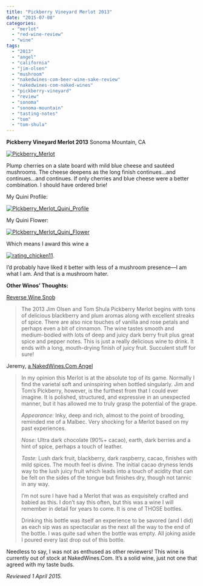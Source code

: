 ```yaml
---
title: "Pickberry Vineyard Merlot 2013"
date: "2015-07-08"
categories: 
  - "merlot"
  - "red-wine-review"
  - "wine"
tags: 
  - "2013"
  - "angel"
  - "california"
  - "jim-olsen"
  - "mushroom"
  - "nakedwines-com-beer-wine-sake-review"
  - "nakedwines-com-naked-wines"
  - "pickberry-vineyard"
  - "review"
  - "sonoma"
  - "sonoma-mountain"
  - "tasting-notes"
  - "tom"
  - "tom-shula"
---
```


**Pickberry Vineyard Merlot 2013** Sonoma Mountain, CA

[![Pickberry_Merlot](http://s3.amazonaws.com/thegourmez-wpmedia/2015/06/Pickberry_Merlot-500x446.jpg)](http://s3.amazonaws.com/thegourmez-wpmedia/2015/06/Pickberry_Merlot.jpg)

Plump cherries on a slate board with mild blue cheese and sautéed mushrooms. The cheese deepens as the long finish continues...and continues...and continues. If only cherries and blue cheese were a better combination. I should have ordered brie!

My Quini Profile:

[![PIckberry_Merlot_Quini_Profile](http://s3.amazonaws.com/thegourmez-wpmedia/2015/06/PIckberry_Merlot_Quini_Profile.jpg)](http://s3.amazonaws.com/thegourmez-wpmedia/2015/06/PIckberry_Merlot_Quini_Profile.jpg)

My Quini Flower:

[![PIckberry_Merlot_Quini_Flower](http://s3.amazonaws.com/thegourmez-wpmedia/2015/06/PIckberry_Merlot_Quini_Flower.jpg)](http://s3.amazonaws.com/thegourmez-wpmedia/2015/06/PIckberry_Merlot_Quini_Flower.jpg)

Which means I award this wine a

[![rating_chicken11](http://s3.amazonaws.com/thegourmez-wpmedia/2009/02/rating_chicken11.gif)](http://s3.amazonaws.com/thegourmez-wpmedia/2009/02/rating_chicken11.gif).

I’d probably have liked it better with less of a mushroom presence—I am what I am. And that is a mushroom hater.

**Other Winos’ Thoughts:**

[Reverse Wine Snob](http://www.reversewinesnob.com/2015/01/jim-olsen-and-tom-shula-pickberry-merlot.html)

> The 2013 Jim Olsen and Tom Shula Pickberry Merlot begins with tons of delicious blackberry and plum aromas along with excellent streaks of spice. There are also nice touches of vanilla and rose petals and perhaps even a bit of cinnamon. The wine tastes smooth and medium-bodied with lots of deep and juicy dark berry fruit plus great spice and pepper notes. This is just a really delicious wine to drink. It ends with a long, mouth-drying finish of juicy fruit. Succulent stuff for sure!

Jeremy, [a NakedWines.Com Angel](https://us.nakedwines.com/wines/jim-olsen-and-tom-shula-merlot-2013.htm)

> In my opinion this Merlot is at the absolute top of its game. Normally I find the varietal soft and uninspiring when bottled singularly. Jim and Tom’s Pickberry, however, is the furthest from that I could ever imagine. It is polished, structured, and expressive in an unexpected manner, but it has allowed me to truly grasp the potential of the grape.
> 
> _Appearance:_ Inky, deep and rich, almost to the point of brooding, reminded me of a Malbec. Very shocking for a Merlot based on my past experiences.
> 
> _Nose:_ Ultra dark chocolate (90%+ cacao), earth, dark berries and a hint of spice, perhaps a touch of leather.
> 
> _Taste:_ Lush dark fruit, blackberry, dark raspberry, cacao, finishes with mild spices. The mouth feel is divine. The initial cacao dryness lends way to the lush juicy fruit which leads into a touch of acidity that can be felt on the sides of the tongue but finishes dry, though not tannic in any way.
> 
> I’m not sure I have had a Merlot that was as exquisitely crafted and babied as this. I don’t say this often, but this was a wine I will remember in detail for years to come. It is one of THOSE bottles.
> 
> Drinking this bottle was itself an experience to be savored (and I did) as each sip was as spectacular as the next all the way to the end of the bottle. I was quite sad when the bottle was empty. All joking aside I poured every last drop out of this bottle.

Needless to say, I was not as enthused as other reviewers! This wine is currently out of stock at NakedWines.Com. It’s a solid wine, just not one that agreed with my taste buds.

_Reviewed 1 April 2015._
